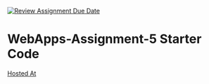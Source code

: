 [![Review Assignment Due Date](https://classroom.github.com/assets/deadline-readme-button-22041afd0340ce965d47ae6ef1cefeee28c7c493a6346c4f15d667ab976d596c.svg)](https://classroom.github.com/a/n6Rbr9Og)
# WebApps-Assignment-5 Starter Code
[Hosted At](https://44-563-webapps-f24.github.io/44563-webapps-f24-assignment5-pages-roshini-n/desserts.html)
